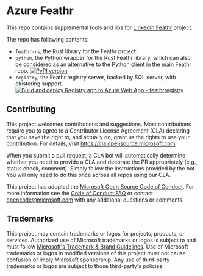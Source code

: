 # Azure Feathr

This repo contains supplemental tools and libs for [LinkedIn Feathr](https://github.com/linkedin/feathr) project.

The repo has following contents:

- `feathr-rs`, the Rust library for the Feathr project.
- `python`, the Python wrapper for the Rust Feathr library, which can also be considered as an alternative to the Python client in the main Feathr repo.
[![PyPI version](https://badge.fury.io/py/feathrs.svg)](https://badge.fury.io/py/feathrs)
- `registry`, the Feathr registry server, backed by SQL server, with clustering support.
[![Build and deploy Registry app to Azure Web App - feathrregistry](https://github.com/Azure/Feathr/actions/workflows/main_feathrregistry.yml/badge.svg?branch=main)](https://feathrregistry.azurewebsites.net/)
## Contributing

This project welcomes contributions and suggestions.  Most contributions require you to agree to a
Contributor License Agreement (CLA) declaring that you have the right to, and actually do, grant us
the rights to use your contribution. For details, visit https://cla.opensource.microsoft.com.

When you submit a pull request, a CLA bot will automatically determine whether you need to provide
a CLA and decorate the PR appropriately (e.g., status check, comment). Simply follow the instructions
provided by the bot. You will only need to do this once across all repos using our CLA.

This project has adopted the [Microsoft Open Source Code of Conduct](https://opensource.microsoft.com/codeofconduct/).
For more information see the [Code of Conduct FAQ](https://opensource.microsoft.com/codeofconduct/faq/) or
contact [opencode@microsoft.com](mailto:opencode@microsoft.com) with any additional questions or comments.

## Trademarks

This project may contain trademarks or logos for projects, products, or services. Authorized use of Microsoft 
trademarks or logos is subject to and must follow 
[Microsoft's Trademark & Brand Guidelines](https://www.microsoft.com/en-us/legal/intellectualproperty/trademarks/usage/general).
Use of Microsoft trademarks or logos in modified versions of this project must not cause confusion or imply Microsoft sponsorship.
Any use of third-party trademarks or logos are subject to those third-party's policies.
